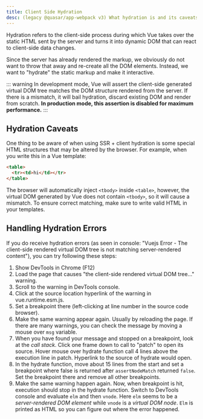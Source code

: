 ```yaml
---
title: Client Side Hydration
desc: (legacy @quasar/app-webpack v3) What hydration is and its caveats in a Quasar server-side rendered app.
---
```

Hydration refers to the client-side process during which Vue takes over the static HTML sent by the server and turns it into dynamic DOM that can react to client-side data changes.

Since the server has already rendered the markup, we obviously do not want to throw that away and re-create all the DOM elements. Instead, we want to "hydrate" the static markup and make it interactive.

::: warning
In development mode, Vue will assert the client-side generated virtual DOM tree matches the DOM structure rendered from the server. If there is a mismatch, it will bail hydration, discard existing DOM and render from scratch. **In production mode, this assertion is disabled for maximum performance.**
:::

## Hydration Caveats
One thing to be aware of when using SSR + client hydration is some special HTML structures that may be altered by the browser. For example, when you write this in a Vue template:

```html
<table>
  <tr><td>hi</td></tr>
</table>
```

The browser will automatically inject `<tbody>` inside `<table>`, however, the virtual DOM generated by Vue does not contain `<tbody>`, so it will cause a mismatch. To ensure correct matching, make sure to write valid HTML in your templates.

## Handling Hydration Errors

If you do receive hydration errors (as seen in console: "Vuejs Error - The client-side rendered virtual DOM tree is not matching server-rendered content"), you can try following these steps:
1. Show DevTools in Chrome (F12)
2. Load the page that causes "the client-side rendered virtual DOM tree..." warning.
3. Scroll to the warning in DevTools console.
4. Click at the source location hyperlink of the warning in vue.runtime.esm.js.
5. Set a breakpoint there (left-clicking at line number in the source code browser).
6. Make the same warning appear again. Usually by reloading the page. If there are many warnings, you can check the message by moving a mouse over `msg` variable.
7. When you have found your message and stopped on a breakpoint, look at the _call stack_. Click one frame down to call to "patch" to open its source. Hover mouse over hydrate function call 4 lines above the execution line in patch. Hyperlink to the source of hydrate would open.
8. In the hydrate function, move about 15 lines from the start and set a breakpoint where false is returned after `assertNodeMatch` returned `false`. Set the breakpoint there and remove all other breakpoints.
9. Make the same warning happen again. Now, when breakpoint is hit, execution should stop in the hydrate function. Switch to DevTools console and evaluate `elm` and then `vnode`. Here `elm` seems to be a _server-rendered DOM element_ while `vnode` is a _virtual DOM node_. `Elm` is printed as HTML so you can figure out where the error happened.
